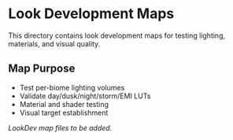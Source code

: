 # Look Development Maps

This directory contains look development maps for testing lighting, materials, and visual quality.

## Map Purpose
- Test per-biome lighting volumes
- Validate day/dusk/night/storm/EMI LUTs
- Material and shader testing
- Visual target establishment

*LookDev map files to be added.*